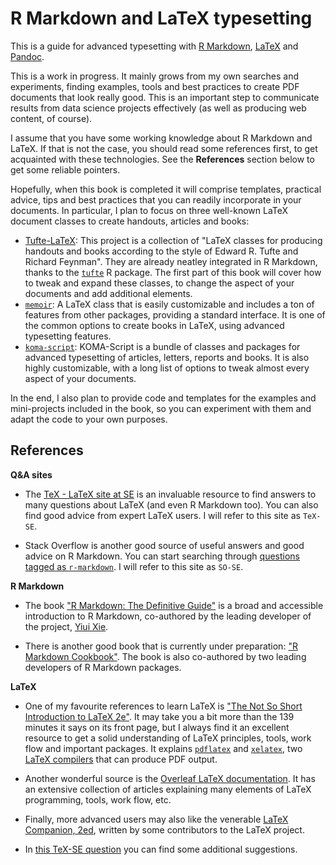 # R Markdown and LaTeX typesetting
This is a guide for advanced typesetting with [R Markdown](https://github.com/rstudio/rmarkdown),
[LaTeX](https://www.latex-project.org/) and [Pandoc](https://pandoc.org/).

This is a work in progress. It mainly grows from my own searches and experiments,
finding examples, tools and best practices to create PDF documents that look really
good. This is an important step to communicate results from data science projects
effectively (as well as producing web content, of course).

I assume that you have some working knowledge about R Markdown and LaTeX. If that is
not the case, you should read some references first, to get acquainted with these
technologies. See the **References** section below to get some reliable
pointers.

Hopefully, when this book is completed it will comprise templates, practical
advice, tips and best practices that you can readily incorporate in your documents.
In particular, I plan to focus on three well-known LaTeX document classes to
create handouts, articles and books:

* [Tufte-LaTeX](https://github.com/Tufte-LaTeX/tufte-latex): This project is
a collection of "LaTeX classes for producing handouts and books according to 
the style of Edward R. Tufte and Richard Feynman". They are already neatley
integrated in R Markdown, thanks to the [`tufte`](https://github.com/rstudio/tufte) R package.
The first part of this book will cover how to tweak and expand these classes,
to change the aspect of your documents and add additional elements.
* [`memoir`](https://www.ctan.org/pkg/memoir): A LaTeX class that is easily
customizable and includes a ton of features from other packages, providing
a standard interface. It is one of the common options to create books
in LaTeX, using advanced typesetting features.
* [`koma-script`](https://www.ctan.org/pkg/koma-script): KOMA-Script
is a bundle of classes and packages for advanced typesetting of articles, letters,
reports and books. It is also highly customizable, with a long list of
options to tweak almost every aspect of your documents.

In the end, I also plan to provide code and templates for the examples and
mini-projects included in the book, so you can experiment with them and
adapt the code to your own purposes.

## References

**Q&A sites**

* The [TeX - LaTeX site at SE](https://tex.stackexchange.com) is an invaluable resource
to find answers to many questions about LaTeX (and even R Markdown too).
You can also find good advice from expert LaTeX users. I will refer to this
site as `TeX-SE`.

* Stack Overflow is another good source of useful answers and good advice on R Markdown.
You can start searching through [questions tagged as `r-markdown`](https://stackoverflow.com/questions/tagged/r-markdown).
I will refer to this site as `SO-SE`.

**R Markdown**

* The book ["R Markdown: The Definitive Guide"](https://bookdown.org/yihui/rmarkdown/) 
is a broad and accessible introduction to R Markdown, 
co-authored by the leading developer of the project, [Yiui Xie](https://yihui.org/en/about/).

* There is another good book that is currently under preparation:
["R Markdown Cookbook"](https://bookdown.org/yihui/rmarkdown-cookbook/). The book
is also co-authored by two leading developers of R Markdown packages.

**LaTeX**

* One of my favourite references to learn LaTeX is ["The Not So Short Introduction
to LaTeX 2e"](https://tobi.oetiker.ch/lshort/lshort.pdf). It may take
you a bit more than the 139 minutes it says on its front page, but I always find
it an excellent resource to get a solid understanding of LaTeX principles, tools,
work flow and important packages. It explains [`pdflatex`](https://www.overleaf.com/learn/latex/Articles%2FThe_TeX_family_tree:_LaTeX,_pdfTeX,_XeTeX,_LuaTeX_and_ConTeXt#pdfTeX)
and [`xelatex`](https://www.overleaf.com/learn/latex/XeLaTeX), two 
[LaTeX compilers](https://www.overleaf.com/learn/latex/Choosing%20a%20LaTeX%20Compiler) 
that can produce PDF output.

* Another wonderful source is the [Overleaf LaTeX documentation](https://www.overleaf.com/learn/latex/Main_Page).
It has an extensive collection of articles explaining many elements of LaTeX programming,
tools, work flow, etc. 

* Finally, more advanced users may also like the venerable [LaTeX Companion, 2ed](https://www.informit.com/store/latex-companion-9780201362992), written by some contributors to the LaTeX project.

* In [this TeX-SE question](https://tex.stackexchange.com/questions/262901/about-the-latex-companion-second-edition)
you can find some additional suggestions.
